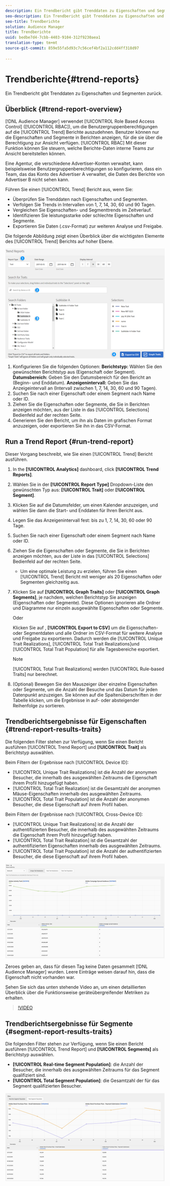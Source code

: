 ```yaml
---
description: Ein Trendbericht gibt Trenddaten zu Eigenschaften und Segmenten zurück.
seo-description: Ein Trendbericht gibt Trenddaten zu Eigenschaften und Segmenten zurück.
seo-title: Trendberichte
solution: Audience Manager
title: Trendberichte
uuid: bedbe7d4-7cbb-4403-9104-312f9230aea1
translation-type: tm+mt
source-git-commit: 859e55fa5d93c7c56cef4bf2a112cdd4ff318d97

---
```



# Trendberichte{#trend-reports}

Ein Trendbericht gibt Trenddaten zu Eigenschaften und Segmenten zurück.

## Überblick {#trend-report-overview}

<!-- 

c_trend_reports.xml

 -->

[!DNL Audience Manager] verwendet [!UICONTROL Role Based Access Control] ([!UICONTROL RBAC]), um die Benutzergruppenberechtigungen auf die [!UICONTROL Trend] Berichte auszudehnen. Benutzer können nur die Eigenschaften und Segmente in Berichten anzeigen, für die sie über die Berechtigung zur Ansicht verfügen. [!UICONTROL RBAC] Mit dieser Funktion können Sie steuern, welche Berichte-Daten interne Teams zur Ansicht bereitstellen können.

Eine Agentur, die verschiedene Advertiser-Konten verwaltet, kann beispielsweise Benutzergruppenberechtigungen so konfigurieren, dass ein Team, das das Konto des Advertiser A verwaltet, die Daten des Berichte von Advertiser B nicht sehen kann.

Führen Sie einen [!UICONTROL Trend] Bericht aus, wenn Sie:

* Überprüfen Sie Trenddaten nach Eigenschaften und Segmenten.
* Verfolgen Sie Trends in Intervallen von 1, 7, 14, 30, 60 und 90 Tagen.
* Vergleichen Sie Eigenschaften- und Segmenttrends im Zeitverlauf.
* Identifizieren Sie leistungsstarke oder schlechte Eigenschaften und Segmente.
* Exportieren Sie Daten (.csv-Format) zur weiteren Analyse und Freigabe.

Die folgende Abbildung zeigt einen Überblick über die wichtigsten Elemente des [!UICONTROL Trend] Berichts auf hoher Ebene.

![](assets/trend_reports.png)

1. Konfigurieren Sie die folgenden Optionen:
   **Berichtstyp:** Wählen Sie den gewünschten Berichtstyp aus (Eigenschaft oder Segment).
   **Datumsbereich:** Geben Sie den Datumsbereich für den Bericht an (Beginn- und Enddatum).
   **Anzeigenintervall:** Geben Sie das Anzeigeintervall an (Intervall zwischen 1, 7, 14, 30, 60 und 90 Tagen).
1. Suchen Sie nach einer Eigenschaft oder einem Segment nach Name oder ID.
1. Ziehen Sie die Eigenschaften oder Segmente, die Sie in Berichten anzeigen möchten, aus der Liste in das [!UICONTROL Selections] Bedienfeld auf der rechten Seite.
1. Generieren Sie den Bericht, um ihn als Daten im grafischen Format anzuzeigen, oder exportieren Sie ihn in das CSV-Format.

## Run a Trend Report {#run-trend-report}

Dieser Vorgang beschreibt, wie Sie einen [!UICONTROL Trend] Bericht ausführen.

<!-- 

t_working_with_trend_reports.xml

 -->

1. In the **[!UICONTROL Analytics]** dashboard, click **[!UICONTROL Trend Reports]**.
1. Wählen Sie in der **[!UICONTROL Report Type]** Dropdown-Liste den gewünschten Typ aus: **[!UICONTROL Trait]** oder **[!UICONTROL Segment]**.
1. Klicken Sie auf die Datumsfelder, um einen Kalender anzuzeigen, und wählen Sie dann die Start- und Enddaten für Ihren Bericht aus.
1. Legen Sie das Anzeigenintervall fest: bis zu 1, 7, 14, 30, 60 oder 90 Tage.
1. Suchen Sie nach einer Eigenschaft oder einem Segment nach Name oder ID.
1. Ziehen Sie die Eigenschaften oder Segmente, die Sie in Berichten anzeigen möchten, aus der Liste in das [!UICONTROL Selections] Bedienfeld auf der rechten Seite.
   * Um eine optimale Leistung zu erzielen, führen Sie einen [!UICONTROL Trend] Bericht mit weniger als 20 Eigenschaften oder Segmenten gleichzeitig aus.
1. Klicken Sie auf **[!UICONTROL Graph Traits]** oder **[!UICONTROL Graph Segments]**, je nachdem, welchen Berichtstyp Sie anzeigen (Eigenschaften oder Segmente). Diese Optionen ignorieren alle Ordner und Diagramme nur einzeln ausgewählte Eigenschaften oder Segmente.

   Oder

   Klicken Sie auf , **[!UICONTROL Export to CSV]** um die Eigenschaften- oder Segmentdaten und alle Ordner im CSV-Format für weitere Analyse und Freigabe zu exportieren. Dadurch werden die [!UICONTROL Unique Trait Realizations], [!UICONTROL Total Trait Realizations]und [!UICONTROL Total Trait Population] für alle Tagesbereiche exportiert.

   >[!NOTE]
   >
   >[!UICONTROL Total Trait Realizations] werden [!UICONTROL Rule-based Traits] nur berechnet.

1. (Optional) Bewegen Sie den Mauszeiger über einzelne Eigenschaften oder Segmente, um die Anzahl der Besuche und das Datum für jeden Datenpunkt anzuzeigen. Sie können auf die Spaltenüberschriften in der Tabelle klicken, um die Ergebnisse in auf- oder absteigender Reihenfolge zu sortieren.

## Trendberichtsergebnisse für Eigenschaften {#trend-report-results-traits}

Die folgenden Filter stehen zur Verfügung, wenn Sie einen Bericht ausführen [!UICONTROL Trend Report] und **[!UICONTROL Trait]** als Berichtstyp auswählen.

Beim Filtern der Ergebnisse nach [!UICONTROL Device ID]:

* [!UICONTROL Unique Trait Realizations] ist die Anzahl der anonymen Besucher, die innerhalb des ausgewählten Zeitraums die Eigenschaft ihrem Profil hinzugefügt haben.
* [!UICONTROL Total Trait Realization] ist die Gesamtzahl der anonymen Mäuse-Eigenschaften innerhalb des ausgewählten Zeitraums.
* [!UICONTROL Total Trait Population] ist die Anzahl der anonymen Besucher, die diese Eigenschaft auf ihrem Profil haben.

Beim Filtern der Ergebnisse nach [!UICONTROL Cross-Device ID]:

* [!UICONTROL Unique Trait Realizations] ist die Anzahl der authentifizierten Besucher, die innerhalb des ausgewählten Zeitraums die Eigenschaft ihrem Profil hinzugefügt haben.
* [!UICONTROL Total Trait Realization] ist die Gesamtzahl der authentifizierten Eigenschaften innerhalb des ausgewählten Zeitraums.
* [!UICONTROL Total Trait Population] ist die Anzahl der authentifizierten Besucher, die diese Eigenschaft auf ihrem Profil haben.

![trend-report-properties](assets/trend-report-traits.png)

Zeroes geben an, dass für diesen Tag keine Daten gesammelt [!DNL Audience Manager] wurden. Leere Einträge weisen darauf hin, dass die Eigenschaft nicht vorhanden war.

Sehen Sie sich das unten stehende Video an, um einen detaillierten Überblick über die Funktionsweise geräteübergreifender Metriken zu erhalten.

>[!VIDEO](https://docs.adobe.com/content/help/en/audience-manager-learn/tutorials/build-and-manage-audiences/profile-merge/understanding-cross-device-metrics-in-audience-manager.html)

## Trendberichtsergebnisse für Segmente {#segment-report-results-traits}

Die folgenden Filter stehen zur Verfügung, wenn Sie einen Bericht ausführen [!UICONTROL Trend Report] und **[!UICONTROL Segments]** als Berichtstyp auswählen.

* **[!UICONTROL Real-time Segment Population]**: die Anzahl der Besucher, die innerhalb des ausgewählten Zeitraums für das Segment qualifiziert sind.
* **[!UICONTROL Total Segment Population]**: die Gesamtzahl der für das Segment qualifizierten Besucher.

![trend-report-segmente](assets/trend-report-segments.png)